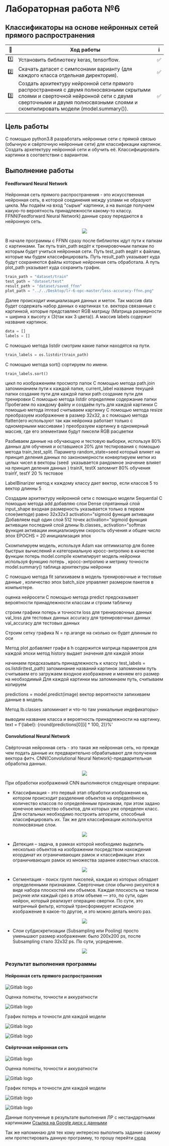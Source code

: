 # Лабораторная работа №6

Классификаторы на основе нейронных сетей прямого распространения
----------------------------------------------------------------


| 🔢  | Ход работы   | ℹ️ |
| ------------- | ------------- |------------- |
| 1️⃣  |  Установить библиотеку keras, tensorflow. | ✅ |
| 2️⃣ | Скачать датасет с симпсонами варианту (для каждого класса отдельная директория).  |✅  |
| 3️⃣ | Создать архитектуру нейронной сети прямого распространения с двумя полносвязными скрытыми слоями и сверточной нейронной сети с двумя сверточными и двумя полносвязными слоями и скомпилировать модели (model.summary()). |✅  |



Цель работы
------------
С помощью python3.8 разработать нейронные сети с прямой связью (обычную и свёрточную нейронные сети) для классификации картинок. Создать архетектуру нейронной сети и обучить её. Классифицировать картинки в соответствии с вариантом.

Выполнение работы
-----------------

#### Feedforward Neural Network

Нейронная сеть прямого распространения - это искусственная нейронная сеть, в которой соединения между узлами не образуют цикла. Мы подаём на вход "сырые" картинки, а на выходе получаем какую-то вероятность принадлежности какому-то классу. FFNN(Feedforward Neural Network) данные сразу передаются в нейронную сеть.

<p align="center">
  <img src="https://vitalflux.com/wp-content/uploads/2020/10/feed_forward_neural_network-1.gif" />
</p>

В начале программы с FFNN сразу после библиотек идут пути к папкам с картинками.
Так путь train_path ведёт к тренировочным папкам по которым будет учиться нейронная сети. Путь test_path ведёт  к файлам, которые мы будем классифицировать. Путь result_path указывает куда будут сохраняются файлы которые нейронная сеть обработала. А путь plot_path указывает  куда сохранить график.

```python
train_path = "dataset/train"
test_path = "dataset/test"
result_path = "dataset/saved_ffnn"
plot_path = "../../Desktop/lr-6-opc-master/loss-accuracy-ffnn.png"
```

Далее происходит инициализация данных  и меток. Так массив data будет содержать набор данных о картинках т.е. вектора связанные с картинкой, которые представляют RGB матрицу (Матрица размерности = ширина х высоту х (3(так как 3 цвета)). А массив labels содержит название картинок.

```python
data = []
labels = []
```

С помощью метода listdir смотрим какие папки находятся на пути.

```python
train_labels = os.listdir(train_path)
```

С помощью метода sort() сортируем по имени.

```python
train_labels.sort()
```


цикл по изображениям  просмотр папок
С помощью метода path.join запоминанием пути к каждой папке, current_label название текущей папки
создание пути для каждой папки path
создание пути для тренировки
С помощью метода listdir  определяем содержание папки
Пробегаем по каждому файлу и создаём путь для каждой картинки
С помощью метода imread считываем картинку
С помощью метода resize преобразуем изображение в размер 32х32, а с помощью метода
flatten(его используют так как нейронка работает только с одномерными массивами ) преобразуем картинку в одномерный массив, где его элементами будут пиксели RGB  расцветки

Разбиваем данные на обучающую и тестовую выборки, используя 80% данных для обучения и оставшиеся 20% для тестирования с помощью метода train_test_split.
Параметр random_state=seed который влияет на принцип деления данных по закономерности
конвертируем метки из целых чисел в векторы (seed  указывается рандомное значение влияет на принцип деления данных )
trainX, testX запомнит 80% обучения
trainY, testY 20 % тестовое

LabelBinarizer метод к каждому классу дает вектор, если классов 5 то вектор длинны 5

Создадим архитектуру нейронной сети с помощью модели Sequential
С помощью метода add добавляю слои
Dense спрятанный слой
input_shape входная размерность указывается только в первом слое(методе) равно 32х32х3
activation="sigmoid функция активации
Добавляем ещё один слой 512 точек activation="sigmoid функция активации
последний слой длины lb.classes_ activation="softmax функция активации
инициализируем скорость обучения и общее число эпох EPOCHS = 20 инициализация эпох

Скомпилируем модель, используя Adam как оптимизатор для более быстрых вычислений и категориальную кросс-энтропию в качестве функции потерь
model.compile компилирует модель нейронки используя функцию потерь , кросс-энтропию и метрику точности
model.summary() таблица архитектуры нейронки


C помощью метода fit запихиваем в модель тренировочные и тестовые данные , количество эпох
batch_size управляет размером пакетов в компьютере.

оценка нейросети
С помощью метода predict предсказывает вероятности принадлежности классам и строим табличку

 строим графики потерь и точности
 loss для тренировочных данных
 val_loss для тестовых данных
 accuracy для тренировочных данных
 val_accuracy для тестовых данных

Строим сетку графика
N = np.arange на сколько он будет длинным по оси

Метод plot добавляет графи
в h содержится матрица параметров для каждой эпохи
 метод history выдает значения для каждой эпохи

 начинаем предсказывать принадлежность к классу
 test_labels = os.listdir(test_path) запоминание названий картинок
 запоминаем путь считываем его
 загружаем входное изображение и меняем его размер на необходимый
 Для каждой картинки мы запоминаем путь, считываем копируем

 predictions = model.predict(image) вектор вероятности запихиваем данные в модель

Метод lb.classes запоминает и что-то там уникальные индефикаторы>

выводим название класса и вероятность принадлежности на картинку.
text = f'{label}: {round(predictions[0][i] * 100, 2)}%'



#### Convolutional Neural Network

Свёрточная нейронная сеть - это такая же нейронная сеть, но прежде чем подать данные их предварительно обрабатывают для получения вектора фитч. CNN(Convolutional Neural Network)-предварительная обработка данных.

<p align="center">
  <img src="https://miro.medium.com/max/1000/1*BIpRgx5FsEMhr1k2EqBKFg.gif" />
</p>

При обработки изображений CNN выполняются следующие операции:
* Классификация - это первый этап обработки изображения на, котором происходит разделение объектов на определённое количество классов по определённым признакам, при этом задано конечное множество объектов, для которых уже определен класс. Для остальных необходимо построить алгоритм, способный классифицировать их. Так же для классификации используются полносвязные слои.

<p align="center">
  <img src="https://btechmag.com/wp-content/uploads/2020/11/UNSupervised-Learning.gif" />
</p>

* Детекция – задача, в рамках которой необходимо выделить несколько объектов на изображении посредством нахождения координат их ограничивающих рамок и классификации этих ограничивающих рамок из множества заранее известных классов.

<p align="center">
  <img src="http://download.smartlife.global/files/face-recog-4.gif" />
</p>

* Сегментация - поиск групп пикселей, каждая из которых обладает определенными признаками.
Сверточные слои обычно рисуются в виде набора плоскостей или объемов. Каждая плоскость на таком рисунке или каждый срез в этом объеме — это, по сути, один нейрон, который реализует операцию свертки. По сути, это матричный фильтр,
который трансформирует исходное изображение в какое-то другое, и это можно делать много раз.

<p align="center">
  <img src="https://s3-us-west-2.amazonaws.com/static.pyimagesearch.com/opencv-mask-rcnn/mask_rcnn_example03.gif" />
</p>

* Слои субдискретизации (Subsampling или Pooling) просто уменьшают размер изображения: было 200х200 ps, после Subsampling стало 32х32 ps. По сути, усреднение.

<p align="center">
  <img src="https://miro.medium.com/max/1400/1*kOThnLR8Fge_AJcHrkR3dg.gif" />
</p>


### Результат выполнения программы

#### Нейронная сеть прямого распространения



![Gitlab logo](https://bmstu.codes/MorozoFF/lr-6-opc/-/raw/master/FFNN_model.png)


Оценка полноты, точности и аккуратности


![Gitlab logo](https://bmstu.codes/MorozoFF/lr-6-opc/-/raw/master/FFNN_accuracy.png)

График потерь и точности для каждой модели


![Gitlab logo](https://bmstu.codes/MorozoFF/lr-6-opc/-/raw/master/loss-accuracy-ffnn__epoch_20_.png)

![Gitlab logo](https://bmstu.codes/MorozoFF/lr-6-opc/-/raw/master/loss-accuracy-ffnn.png)



#### Свёрточная нейронная сеть




![Gitlab logo](https://bmstu.codes/MorozoFF/lr-6-opc/-/raw/master/CNN_model.png)


Оценка полноты, точности и аккуратности


![Gitlab logo](https://bmstu.codes/MorozoFF/lr-6-opc/-/raw/master/CNN_accuracy.png)


График потерь и точности для каждой модели


![Gitlab logo](https://bmstu.codes/MorozoFF/lr-6-opc/-/raw/master/loss-accuracy-сnn.png)

![Gitlab logo](https://bmstu.codes/MorozoFF/lr-6-opc/-/raw/master/loss-accuracy-сnn__epoch_25_.png)

Данные полученные в результате выполнения ЛР с нестандартными картинками [Ссылка на Google диск с данными](https://drive.google.com/drive/folders/1bCQIDeO7y4lV-IXUu9NI_t2EC_Bhh_hF?usp=sharing)

Так же напоминаю для тех кому интересно выполнить задание самому или протестировать данную программу, то прошу перейти [сюда](https://drive.google.com/drive/folders/1b_molbj8z6JhHV6r178AeI1XpQezehsm?usp=sharing "Практикум по машинному обучению")
